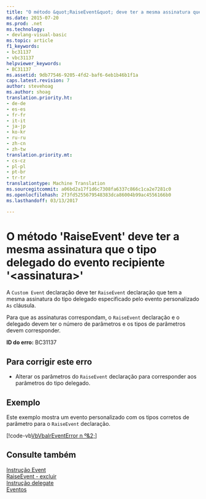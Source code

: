 ```yaml
---
title: "O método &quot;RaiseEvent&quot; deve ter a mesma assinatura que o tipo delegado do evento recipiente &quot;&lt;assinatura&gt;&quot; | Documentos do Microsoft"
ms.date: 2015-07-20
ms.prod: .net
ms.technology:
- devlang-visual-basic
ms.topic: article
f1_keywords:
- bc31137
- vbc31137
helpviewer_keywords:
- BC31137
ms.assetid: 9db77546-9205-4fd2-baf6-6eb1b46b1f1a
caps.latest.revision: 7
author: stevehoag
ms.author: shoag
translation.priority.ht:
- de-de
- es-es
- fr-fr
- it-it
- ja-jp
- ko-kr
- ru-ru
- zh-cn
- zh-tw
translation.priority.mt:
- cs-cz
- pl-pl
- pt-br
- tr-tr
translationtype: Machine Translation
ms.sourcegitcommit: a06bd2a17f1d6c7308fa6337c866c1ca2e7281c0
ms.openlocfilehash: 2f3fd5255679548383dca86004b99ac4556166b0
ms.lasthandoff: 03/13/2017

---
```

# <a name="39raiseevent39-method-must-have-the-same-signature-as-the-containing-event39s-delegate-type-39ltsignaturegt39"></a>O método 'RaiseEvent' deve ter a mesma assinatura que o tipo delegado do evento recipiente '&lt;assinatura&gt;'
A `Custom Event` declaração deve ter `RaiseEvent` declaração que tem a mesma assinatura do tipo delegado especificado pelo evento personalizado `As` cláusula.  
  
 Para que as assinaturas correspondam, o `RaiseEvent` declaração e o delegado devem ter o número de parâmetros e os tipos de parâmetros devem corresponder.  
  
 **ID do erro:** BC31137  
  
## <a name="to-correct-this-error"></a>Para corrigir este erro  
  
-   Alterar os parâmetros do `RaiseEvent` declaração para corresponder aos parâmetros do tipo delegado.  
  
## <a name="example"></a>Exemplo  
 Este exemplo mostra um evento personalizado com os tipos corretos de parâmetro para o `RaiseEvent` declaração.  
  
 [!code-vb[VbVbalrEventError n º&2;](../../visual-basic/language-reference/error-messages/codesnippet/VisualBasic/bc31137_1.vb)]  
  
## <a name="see-also"></a>Consulte também  
 [Instrução Event](../../visual-basic/language-reference/statements/event-statement.md)   
 [RaiseEvent - excluir](http://msdn.microsoft.com/en-us/7f765da0-5491-40b6-9ed5-24c98f9daad9)   
 [Instrução delegate](../../visual-basic/language-reference/statements/delegate-statement.md)   
 [Eventos](../../visual-basic/programming-guide/language-features/events/index.md)
